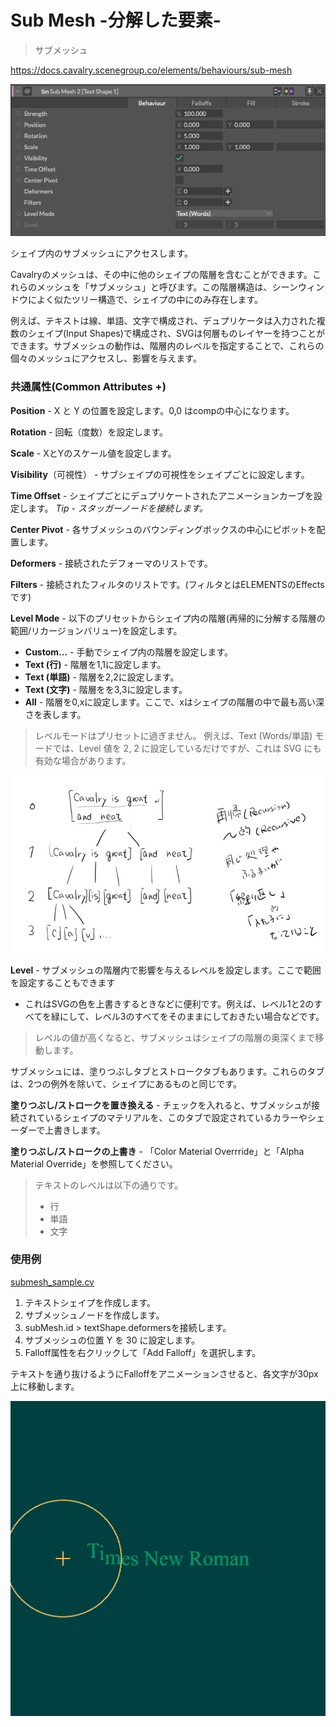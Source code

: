 # Sub Mesh -分解した要素-

> サブメッシュ

https://docs.cavalry.scenegroup.co/elements/behaviours/sub-mesh

![submesh01](submesh.assets/submesh01.png)

シェイプ内のサブメッシュにアクセスします。

Cavalryのメッシュは、その中に他のシェイプの階層を含むことができます。これらのメッシュを「サブメッシュ」と呼びます。この階層構造は、シーンウィンドウによく似たツリー構造で、シェイプの中にのみ存在します。

例えば、テキストは線、単語、文字で構成され、デュプリケータは入力された複数のシェイプ(Input Shapes)で構成され、SVGは何層ものレイヤーを持つことができます。サブメッシュの動作は、階層内のレベルを指定することで、これらの個々のメッシュにアクセスし、影響を与えます。

### 共通属性(Common Attributes +)

**Position** - X と Y の位置を設定します。0,0 はcompの中心になります。

**Rotation** - 回転（度数）を設定します。

**Scale** - XとYのスケール値を設定します。

**Visibility**（可視性） - サブシェイプの可視性をシェイプごとに設定します。

**Time Offset** - シェイプごとにデュプリケートされたアニメーションカーブを設定します。
 *Tip - スタッガーノードを接続します。*

**Center Pivot** - 各サブメッシュのバウンディングボックスの中心にピボットを配置します。

**Deformers** - 接続されたデフォーマのリストです。

**Filters** - 接続されたフィルタのリストです。(フィルタとはELEMENTSのEffectsです)

**Level Mode** - 以下のプリセットからシェイプ内の階層(再帰的に分解する階層の範囲/リカージョンバリュー)を設定します。

- **Custom...** - 手動でシェイプ内の階層を設定します。
- **Text (行)** - 階層を1,1に設定します。
- **Text (単語)** - 階層を2,2に設定します。
- **Text (文字)** - 階層をを3,3に設定します。
- **All** - 階層を0,xに設定します。ここで、xはシェイプの階層の中で最も高い深さを表します。

> レベルモードはプリセットに過ぎません。
> 例えば、Text (Words/単語) モードでは、Level 値を 2, 2 に設定しているだけですが、これは SVG にも有効な場合があります。

![Sub-Mesh---Recursive](submesh.assets/Sub-Mesh---Recursive.png)

**Level** - サブメッシュの階層内で影響を与えるレベルを設定します。ここで範囲を設定することもできます 

- これはSVGの色を上書きするときなどに便利です。例えば、レベル1と2のすべてを緑にして、レベル3のすべてをそのままにしておきたい場合などです。

> レベルの値が高くなると、サブメッシュはシェイプの階層の奥深くまで移動します。

サブメッシュには、塗りつぶしタブとストロークタブもあります。これらのタブは、2つの例外を除いて、シェイプにあるものと同じです。

**塗りつぶし/ストロークを置き換える** - チェックを入れると、サブメッシュが接続されているシェイプのマテリアルを、このタブで設定されているカラーやシェーダーで上書きします。

**塗りつぶし/ストロークの上書き** -  「Color Material Overrride」と「Alpha Material Override」を参照してください。

> テキストのレベルは以下の通りです。
>
> - 行
> - 単語
> - 文字

### 使用例

 [submesh_sample.cv](submesh.assets/submesh_sample.cv) 

1. テキストシェイプを作成します。
2. サブメッシュノードを作成します。
3. subMesh.id > textShape.deformersを接続します。
4. サブメッシュの位置 Y を 30 に設定します。
5. Falloff属性を右クリックして「Add Falloff」を選択します。

テキストを通り抜けるようにFalloffをアニメーションさせると、各文字が30px上に移動します。

![submesh02](submesh.assets/submesh02.gif)